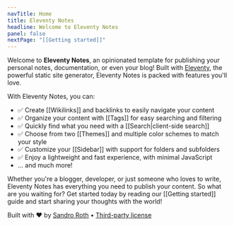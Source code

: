 ```yaml
---
navTitle: Home
title: Eleventy Notes
headline: Welcome to Eleventy Notes
panel: false
nextPage: "[[Getting started]]"
---
```


Welcome to **Eleventy Notes**, an opinionated template for publishing your personal notes, documentation, or even your blog! Built with [Eleventy](https://11ty.dev/), the powerful static site generator, Eleventy Notes is packed with features you'll love.

With Eleventy Notes, you can:

- ✅ Create [[Wikilinks]] and backlinks to easily navigate your content
- ✅ Organize your content with [[Tags]] for easy searching and filtering
- ✅ Quickly find what you need with a [[Search|client-side search]]
- ✅ Choose from two [[Themes]] and multiple color schemes to match your style
- ✅ Customize your [[Sidebar]] with support for folders and subfolders
- ✅ Enjoy a lightweight and fast experience, with minimal JavaScript
- ... and much more!

Whether you're a blogger, developer, or just someone who loves to write, Eleventy Notes has everything you need to publish your content. So what are you waiting for? Get started today by reading our [[Getting started]] guide and start sharing your thoughts with the world!

Built with ❤️ by [Sandro Roth](https://sandroroth.com/) • [Third-party license](./third-party-license.txt)
